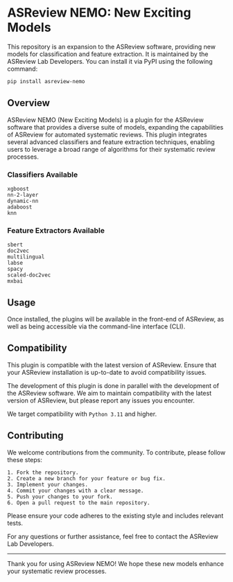 # ASReview NEMO: New Exciting Models

This repository is an expansion to the ASReview software, providing new models
for classification and feature extraction. It is maintained by the ASReview Lab
Developers. You can install it via PyPI using the following command:
    
```bash
pip install asreview-nemo
```

## Overview

ASReview NEMO (New Exciting Models) is a plugin for the ASReview software that
provides a diverse suite of models, expanding the capabilities of ASReview for
automated systematic reviews. This plugin integrates several advanced
classifiers and feature extraction techniques, enabling users to leverage a
broad range of algorithms for their systematic review processes.

### Classifiers Available

```
xgboost
nn-2-layer
dynamic-nn
adaboost
knn
```

### Feature Extractors Available

```
sbert
doc2vec
multilingual
labse
spacy
scaled-doc2vec
mxbai
```

## Usage

Once installed, the plugins will be available in the front-end of ASReview, as
well as being accessible via the command-line interface (CLI).

## Compatibility

This plugin is compatible with the latest version of ASReview. Ensure that your
ASReview installation is up-to-date to avoid compatibility issues.

The development of this plugin is done in parallel with the development of the
ASReview software. We aim to maintain compatibility with the latest version of
ASReview, but please report any issues you encounter.

We target compatibility with `Python 3.11` and higher.

## Contributing

We welcome contributions from the community. To contribute, please follow these steps:

```
1. Fork the repository.
2. Create a new branch for your feature or bug fix.
3. Implement your changes.
4. Commit your changes with a clear message.
5. Push your changes to your fork.
6. Open a pull request to the main repository.
```

Please ensure your code adheres to the existing style and includes relevant tests.

For any questions or further assistance, feel free to contact the ASReview Lab Developers.

---

Thank you for using ASReview NEMO! We hope these new models enhance your
systematic review processes.

